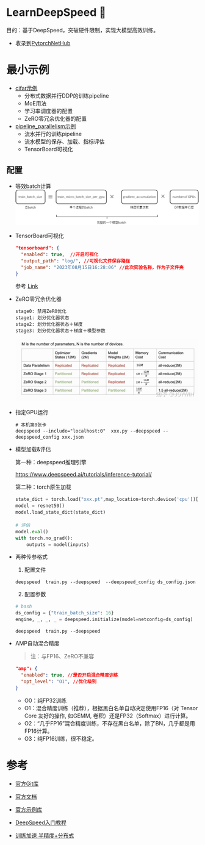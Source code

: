 # LearnDeepSpeed 🚀
目的：基于DeepSpeed，突破硬件限制，实现大模型高效训练。

- 收录到[PytorchNetHub](https://github.com/bobo0810/PytorchNetHub)



# 最小示例

- [cifar示例](training/cifar/README.md)
  - 分布式数据并行DDP的训练pipeline
  - MoE用法
  - 学习率调度器的配置
  - ZeRO零冗余优化器的配置
- [pipeline_parallelism示例](training/pipeline_parallelism)
  - 流水并行的训练pipeline
  - 流水模型的保存、加载、指标评估
  - TensorBoard可视化



## 配置
- 等效batch计算
  ![img.png](assets/img.png)
- TensorBoard可视化
  ```json
  "tensorboard": {
    "enabled": true,  //开启可视化
    "output_path": "log/", //可视化文件保存路径
    "job_name": "2023年08月15日16:28:06" //此次实验名称，作为子文件夹
  }
  ```
  参考 [Link](https://www.deepspeed.ai/docs/config-json/#monitoring-module-tensorboard-wandb-csv)
- ZeRO零冗余优化器
  ```txt
  stage0: 禁用ZeRO优化
  stage1: 划分优化器状态
  stage2: 划分优化器状态＋梯度
  stage3: 划分优化器状态＋梯度＋模型参数
  ```
  ![Alt text](assets/zero.png)
- 指定GPU运行
  ```shell
  # 本机第0张卡
  deepspeed --include="localhost:0"  xxx.py --deepspeed --deepspeed_config xxx.json
  ```
- 模型加载&评估
  
  第一种：deepspeed推理引擎

  https://www.deepspeed.ai/tutorials/inference-tutorial/

  第二种：torch原生加载
  ```python
  state_dict = torch.load("xxx.pt",map_location=torch.device('cpu'))["module"]
  model = resnet50()
  model.load_state_dict(state_dict)

  # 评估
  model.eval()
  with torch.no_grad():
      outputs = model(inputs)
  ```

- 两种传参格式
  1. 配置文件
  ```shell
  deepspeed  train.py --deepspeed  --deepspeed_config ds_config.json
  ```

  2. 配置参数
  ```python
  # bash 
  ds_config = {"train_batch_size": 16}
  engine, _, _, _ = deepspeed.initialize(model=netconfig=ds_config)
  ```
  ```shell
  deepspeed  train.py --deepspeed 
  ```
- AMP自动混合精度
  > 注：与FP16、ZeRO不兼容
  ```json
  "amp": {
    "enabled": true, //是否开启混合精度训练
    "opt_level": "O1", //优化级别
  }
  ```
  - O0：纯FP32训练
  - O1：混合精度训练（推荐），根据黑白名单自动决定使用FP16（对 Tensor Core 友好的操作, 如GEMM, 卷积）还是FP32（Softmax）进行计算。
  - O2：“几乎FP16”混合精度训练，不存在黑白名单，除了BN，几乎都是用FP16计算。
  - O3：纯FP16训练，很不稳定。


# 参考

- [官方Git库](https://github.com/microsoft/DeepSpeed)  

- [官方文档](https://www.deepspeed.ai/getting-started/) 

- [官方示例库](https://github.com/microsoft/DeepSpeedExamples)  

- [DeepSpeed入门教程](https://zhuanlan.zhihu.com/p/630734624)   

- [训练加速 半精度+分布式](https://zhuanlan.zhihu.com/p/571023680)